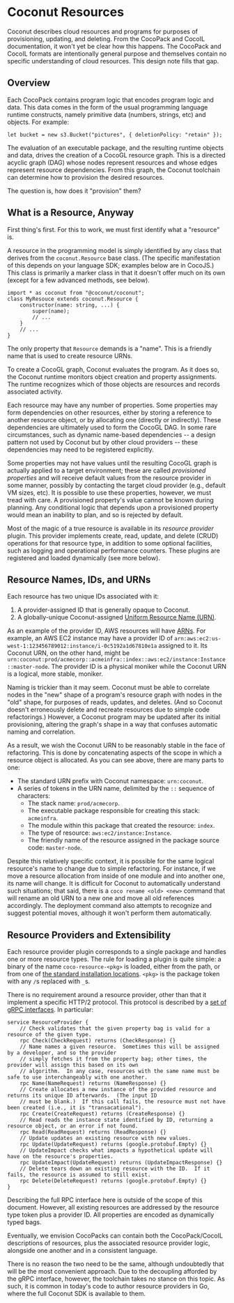 # Coconut Resources

Coconut describes cloud resources and programs for purposes of provisioning, updating, and deleting.  From the CocoPack
and CocoIL documentation, it won't yet be clear how this happens.  The CocoPack and CocoIL formats are intentionally
general purpose and themselves contain no specific understanding of cloud resources.  This design note fills that gap.

## Overview

Each CocoPack contains program logic that encodes program logic and data.  This data comes in the form of the usual
programming language runtime constructs, namely primitive data (numbers, strings, etc) and objects.  For example:

    let bucket = new s3.Bucket("pictures", { deletionPolicy: "retain" });

The evaluation of an executable package, and the resulting runtime objects and data, drives the creation of a CocoGL
resource graph.  This is a directed acyclic graph (DAG) whose nodes represent resources and whose edges represent
resource dependencies.  From this graph, the Coconut toolchain can determine how to provision the desired resources.

The question is, how does it "provision" them?

## What is a Resource, Anyway

First thing's first.  For this to work, we must first identify what a "resource" is.

A resource in the programming model is simply identified by any class that derives from the `coconut.Resource` base
class.  (The specific manifestation of this depends on your language SDK; examples below are in CocoJS.)  This class
is primarily a marker class in that it doesn't offer much on its own (except for a few advanced methods, see below).

    import * as coconut from "@coconut/coconut";
    class MyResouce extends coconut.Resource {
        constructor(name: string, ...) {
            super(name);
            // ...
        }
        // ...
    }

The only property that `Resource` demands is a "name".  This is a friendly name that is used to create resource URNs.

To create a CocoGL graph, Coconut evaluates the program.  As it does so, the Coconut runtime monitors object creation
and property assignments.  The runtime recognizes which of those objects are resources and records associated activity.

Each resource may have any number of properties.  Some properties may form dependencies on other resources, either by
storing a reference to another resource object, or by allocating one (directly or indirectly).  These dependencies are
ultimately used to form the CocoGL DAG.  In some rare circumstances, such as dynamic name-based dependencies -- a design
pattern not used by Coconut but by other cloud providers -- these dependencies may need to be registered explicitly.

Some properties may not have values until the resulting CocoGL graph is actually applied to a target environment; these
are called *provisioned properties* and will receive default values from the resource provider in some manner, possibly
by contacting the target cloud provider (e.g., default VM sizes, etc).  It is possible to use these properties, however,
we must tread with care.  A provisioned property's value cannot be known during planning.  Any conditional logic that
depends upon a provisioned property would mean an inability to plan, and so is rejected by default.

Most of the magic of a true resource is available in its *resource provider* plugin.  This provider implements create,
read, update, and delete (CRUD) operations for that resource type, in addition to some optional facilities, such as
logging and operational performance counters.  These plugins are registered and loaded dynamically (see more below).

## Resource Names, IDs, and URNs

Each resource has two unique IDs associated with it:

1. A provider-assigned ID that is generally opaque to Coconut.
2. A globally-unique Coconut-assigned
   [Uniform Resource Name (URN)](https://en.wikipedia.org/wiki/Uniform_Resource_Name).

As an example of the provider ID, AWS resources will have [ARNs](
http://docs.aws.amazon.com/general/latest/gr/aws-arns-and-namespaces.html).  For example, an AWS EC2 instance may have
a provider ID of `arn:aws:ec2:us-west-1:123456789012:instance/i-0c5192a1d67810e1a` assigned to it.  Its Coconut URN, on
the other hand, might be `urn:coconut:prod/acmecorp::acmeinfra::index::aws:ec2/instance:Instance::master-node`.  The
provider ID is a physical moniker while the Coconut URN is a logical, more stable, moniker.

Naming is trickier than it may seem.  Coconut must be able to correlate nodes in the "new" shape of a program's
resource graph with nodes in the "old" shape, for purposes of reads, updates, and deletes.  (And so Coconut doesn't
erroneously delete and recreate resources due to simple code refactorings.)  However, a Coconut program may be updated
after its initial provisioning, altering the graph's shape in a way that confuses automatic naming and correlation.

As a result, we wish the Coconut URN to be reasonably stable in the face of refactoring.  This is done by concatenating
aspects of the scope in which a resource object is allocated.  As you can see above, there are many parts to one:

* The standard URN prefix with Coconut namespace: `urn:coconut`.
* A series of tokens in the URN name, delimited by the `::` sequence of characters:
    - The stack name: `prod/acmecorp`.
    - The executable package responsible for creating this stack: `acmeinfra`.
    - The module within this package that created the resource: `index`.
    - The type of resource: `aws:ec2/instance:Instance`.
    - The friendly name of the resource assigned in the package source code: `master-node`.

Despite this relatively specific context, it is possible for the same logical resource's name to change due to simple
refactoring.  For instance, if we move a resource allocation from inside of one module and into another one, its name
will change.  It is difficult for Coconut to automatically understand such situations; that said, there is a
`coco rename <old> <new>` command that will rename an old URN to a new one and move all old references accordingly.  The
deployment command also attempts to recognize and suggest potential moves, although it won't perform them automatically.

## Resource Providers and Extensibility

Each resource provider plugin corresponds to a single package and handles one or more resource types.  The rule for
loading a plugin is quite simple: a binary of the name `coco-resource-<pkg>` is loaded, either from the path, or from
one of [the standard installation locations](deps.md).  `<pkg>` is the package token with any `/`s replaced with `_`s.

There is no requirement around a resource provider, other than that it implement a specific HTTP/2 protocol.  This
protocol is described by a [set of gRPC interfaces](
https://github.com/pulumi/coconut/blob/master/sdk/proto/provider.proto).  In particular:

    service ResourceProvider {
        // Check validates that the given property bag is valid for a resource of the given type.
        rpc Check(CheckRequest) returns (CheckResponse) {}
        // Name names a given resource.  Sometimes this will be assigned by a developer, and so the provider
        // simply fetches it from the property bag; other times, the provider will assign this based on its own
        // algorithm.  In any case, resources with the same name must be safe to use interchangeably with one another.
        rpc Name(NameRequest) returns (NameResponse) {}
        // Create allocates a new instance of the provided resource and returns its unique ID afterwards.  (The input ID
        // must be blank.)  If this call fails, the resource must not have been created (i.e., it is "transacational").
        rpc Create(CreateRequest) returns (CreateResponse) {}
        // Read reads the instance state identified by ID, returning a resource object, or an error if not found.
        rpc Read(ReadRequest) returns (ReadResponse) {}
        // Update updates an existing resource with new values.
        rpc Update(UpdateRequest) returns (google.protobuf.Empty) {}
        // UpdateImpact checks what impacts a hypothetical update will have on the resource's properties.
        rpc UpdateImpact(UpdateRequest) returns (UpdateImpactResponse) {}
        // Delete tears down an existing resource with the ID.  If it fails, the resource is assumed to still exist.
        rpc Delete(DeleteRequest) returns (google.protobuf.Empty) {}
    }

Describing the full RPC interface here is outside of the scope of this document.  However, all existing resources are
addressed by the resource type token plus a provider ID.  All properties are encoded as dynamically typed bags.

Eventually, we envision CocoPacks can contain both the CocoPack/CocoIL descriptions of resources, plus the associated
resource provider logic, alongside one another and in a consistent language.

There is no reason the two need to be the same, although undoubtedly that will be the most convenient approach.  Due to
the decoupling afforded by the gRPC interface, however, the toolchain takes no stance on this topic.  As such, it is
common in today's code to author resource providers in Go, where the full Coconut SDK is available to them.

